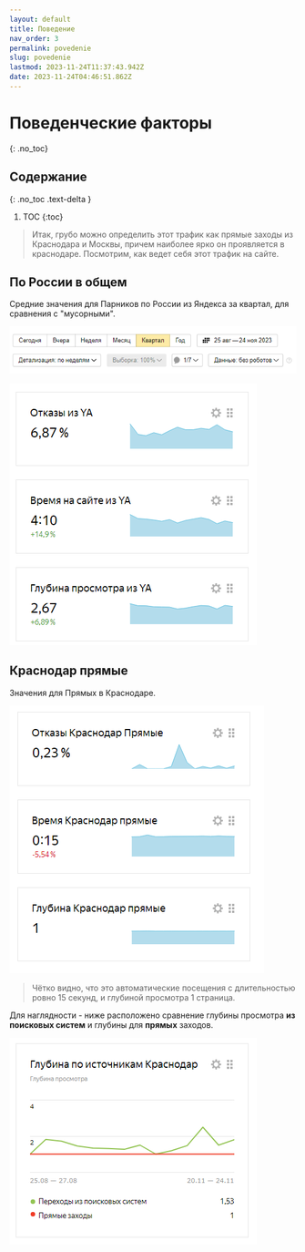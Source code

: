 ```yaml
---
layout: default
title: Поведение
nav_order: 3
permalink: povedenie
slug: povedenie
lastmod: 2023-11-24T11:37:43.942Z
date: 2023-11-24T04:46:51.862Z
---
```


# Поведенческие факторы
{: .no_toc}

## Содержание
{: .no_toc .text-delta }

1. TOC
{:toc}

> Итак, грубо можно определить этот трафик как прямые заходы из Краснодара и Москвы, причем наиболее ярко он проявляется в краснодаре. Посмотрим, как ведет себя этот трафик на сайте.

## По России в общем

Средние значения для Парников по России из Яндекса за квартал, для сравнения с "мусорными".

![](/assets/images/2023-11-24%2017_57_42-Window.png)

![](/assets/images/2023-11-24%2017_50_50-Window.png)

## Краснодар прямые

Значения для Прямых в Краснодаре.

![](/assets/images/2023-11-24%2018_11_47-Window.png)

> Чётко видно, что это автоматические посещения с длительностью ровно 15 секунд, и глубиной просмотра 1 страница.

Для наглядности - ниже расположено сравнение глубины просмотра **из поисковых систем** и глубины для **прямых** заходов.

![](/assets/images/2023-11-24%2018_16_32-Window.png)